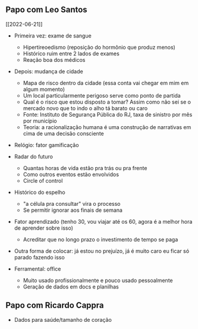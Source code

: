 ## Papo com Leo Santos
[[2022-06-21]]
- Primeira vez: exame de sangue
	- Hipertireoedismo (reposição do hormônio que produz menos)
	- Histórico ruim entre 2 lados de exames
	- Reação boa dos médicos
- Depois: mudança de cidade
	- Mapa de risco dentro da cidade (essa conta vai chegar em mim em algum momento)
	- Um local particularmente perigoso serve como ponto de partida
	- Qual é o risco que estou disposto a tomar? Assim como não sei se o mercado novo que to indo o alho tá barato ou caro
	- Fonte: Instituto de Segurança Pública do RJ, taxa de sinistro por mês por município
	- Teoria: a racionalização humana é uma construção de narrativas em cima de uma decisão consciente
- Relógio: fator gamificação
- Radar do futuro
	- Quantas horas de vida estão pra trás ou pra frente
	- Como outros eventos estão envolvidos
	- Circle of control
- Histórico do espelho
	- "a célula pra consultar" vira o processo
	- Se permitir ignorar aos finais de semana

- Fator aprendizado (tenho 30, vou viajar até os 60, agora é a melhor hora de aprender sobre isso)
	- Acreditar que no longo prazo o investimento de tempo se paga
- Outra forma de colocar: já estou no prejuízo, já é muito caro eu ficar só parado fazendo isso

- Ferramental: office 
	- Muito usado profissionalmente e pouco usado pessoalmente
	- Geração de dados em docs e planilhas

## Papo com Ricardo Cappra
- Dados para saúde/tamanho de coração